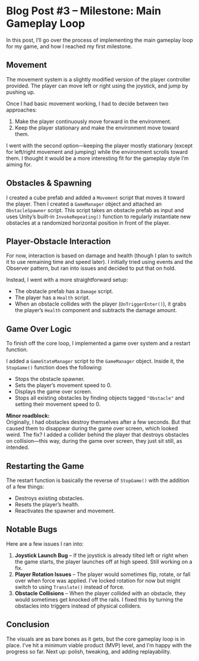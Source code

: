 # **Blog Post #3 – Milestone: Main Gameplay Loop**

In this post, I’ll go over the process of implementing the main gameplay loop for my game, and how I reached my first milestone.

## Movement

The movement system is a slightly modified version of the player controller provided. The player can move left or right using the joystick, and jump by pushing up.

Once I had basic movement working, I had to decide between two approaches:

1. Make the player continuously move forward in the environment.  
2. Keep the player stationary and make the environment move toward them.

I went with the second option—keeping the player mostly stationary (except for left/right movement and jumping) while the environment scrolls toward them. I thought it would be a more interesting fit for the gameplay style I’m aiming for.

## Obstacles & Spawning

I created a cube prefab and added a `Movement` script that moves it toward the player. Then I created a `GameManager` object and attached an `ObstacleSpawner` script. This script takes an obstacle prefab as input and uses Unity’s built-in `InvokeRepeating()` function to regularly instantiate new obstacles at a randomized horizontal position in front of the player.

## Player-Obstacle Interaction

For now, interaction is based on damage and health (though I plan to switch it to use remaining time and speed later). I initially tried using events and the Observer pattern, but ran into issues and decided to put that on hold.

Instead, I went with a more straightforward setup:

- The obstacle prefab has a `Damage` script.
- The player has a `Health` script.
- When an obstacle collides with the player (`OnTriggerEnter()`), it grabs the player’s `Health` component and subtracts the damage amount.

## Game Over Logic

To finish off the core loop, I implemented a game over system and a restart function.

I added a `GameStateManager` script to the `GameManager` object. Inside it, the `StopGame()` function does the following:

- Stops the obstacle spawner.
- Sets the player’s movement speed to 0.
- Displays the game over screen.
- Stops all existing obstacles by finding objects tagged `"Obstacle"` and setting their movement speed to 0.

**Minor roadblock:**  
Originally, I had obstacles destroy themselves after a few seconds. But that caused them to disappear during the game over screen, which looked weird. The fix? I added a collider behind the player that destroys obstacles on collision—this way, during the game over screen, they just sit still, as intended.

## Restarting the Game

The restart function is basically the reverse of `StopGame()` with the addition of a few things:

- Destroys existing obstacles.
- Resets the player’s health.
- Reactivates the spawner and movement.

## Notable Bugs

Here are a few issues I ran into:

1. **Joystick Launch Bug** – If the joystick is already tilted left or right when the game starts, the player launches off at high speed. Still working on a fix.
2. **Player Rotation Issues** – The player would sometimes flip, rotate, or fall over when force was applied. I’ve locked rotation for now but might switch to using `Translate()` instead of force.
3. **Obstacle Collisions** – When the player collided with an obstacle, they would sometimes get knocked off the rails. I fixed this by turning the obstacles into triggers instead of physical colliders.

## Conclusion

The visuals are as bare bones as it gets, but the core gameplay loop is in place. I’ve hit a minimum viable product (MVP) level, and I’m happy with the progress so far. Next up: polish, tweaking, and adding replayability.
